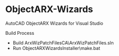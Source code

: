 ObjectARX-Wizards
=================

AutoCAD ObjectARX Wizards for Visual Studio

Build Process
* Build ArxWizPatchFilesCA\ArxWizPatchFiles.sln
* Run ObjectARXWizardsInstaller\make.bat